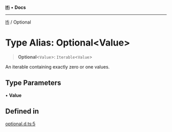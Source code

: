 [**lfi**](../readme.md) • **Docs**

---

[lfi](../globals.md) / Optional

# Type Alias: Optional\<Value\>

> **Optional**\<`Value`\>: `Iterable`\<`Value`\>

An iterable containing exactly zero or one values.

## Type Parameters

• **Value**

## Defined in

[optional.d.ts:5](https://github.com/TomerAberbach/lfi/blob/dd796c78d3ff68ae7bf4a0272b3cbeca688438e7/src/operations/optional.d.ts#L5)

